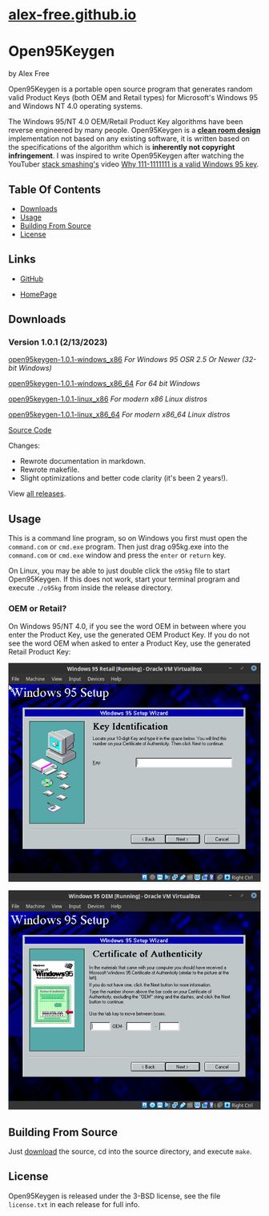 
# [alex-free.github.io](https://alex-free.github.io)

# Open95Keygen

by Alex Free

Open95Keygen is a portable open source program that generates random valid Product Keys (both OEM and Retail types) for Microsoft's Windows 95 and Windows NT 4.0 operating systems.

The Windows 95/NT 4.0 OEM/Retail Product Key algorithms have been reverse engineered by many people. Open95Keygen is a **[clean room design](https://en.wikipedia.org/wiki/Clean_room_design)** implementation not based on any existing software, it is written based on the specifications of the algorithm which is **inherently not copyright infringement**. I was inspired to write Open95Keygen after watching the YouTuber [stack smashing's](https://www.youtube.com/channel/UC3S8vxwRfqLBdIhgRlDRVzw) video [Why 111-1111111 is a valid Windows 95 key](https://www.youtube.com/watch?v=cwyH59nACzQ).

## Table Of Contents

*   [Downloads](#downloads)
*   [Usage](#usage)
*   [Building From Source](#building-from-source)
*   [License](#license)

## Links

* [GitHub](https://github.com/alex-free/open95keygen)

* [HomePage](https://alex-free.github.io/open95keygen)

## Downloads

### Version 1.0.1 (2/13/2023)

[open95keygen-1.0.1-windows_x86](https://github.com/alex-free/open95keygen/releases/download/v1.0.1/open95keygen-1.0.1-windows_x86.zip) _For Windows 95 OSR 2.5 Or Newer (32-bit Windows)_

[open95keygen-1.0.1-windows\_x86\_64](https://github.com/alex-free/open95keygen/releases/download/v1.0.1/open95keygen-1.0.1-windows_x86_64.zip) _For 64 bit Windows_

[open95keygen-1.0.1-linux_x86](https://github.com/alex-free/open95keygen/releases/download/v1.0.1/open95keygen-1.0.1-linux_x86.zip) _For modern x86 Linux distros_

[open95keygen-1.0.1-linux\_x86\_64](https://github.com/alex-free/open95keygen/releases/download/v1.0.1/open95keygen-1.0.1-linux_x86_64.zip) _For modern x86_64 Linux distros_

[Source Code](https://github.com/alex-free/open95keygen/archive/v1.0.1.zip)

Changes:

* Rewrote documentation in markdown.
* Rewrote makefile.
* Slight optimizations and better code clarity (it's been 2 years!).

View [all releases](https://github.com/alex-free/open95keygen/releases/).

## Usage

This is a command line program, so on Windows you first must open the `command.com` or `cmd.exe` program. Then just drag o95kg.exe into the `command.com` or `cmd.exe` window and press the `enter` or `return` key.

On Linux, you may be able to just double click the `o95kg` file to start Open95Keygen. If this does not work, start your terminal program and execute `./o95kg` from inside the release directory.

### OEM or Retail?

On Windows 95/NT 4.0, if you see the word OEM in between where you enter the Product Key, use the generated OEM Product Key. If you do not see the word OEM when asked to enter a Product Key, use the generated Retail Product Key:

![Retail Windows 95 enter key](images/win95_retail_enter_key.png)

![OEM Windows 95 enter key](images/win95_oem_enter_key.png)

## Building From Source

Just [download](#downloads) the source, cd into the source directory, and execute `make`.

## License

Open95Keygen is released under the 3-BSD license, see the file `license.txt` in each release for full info.